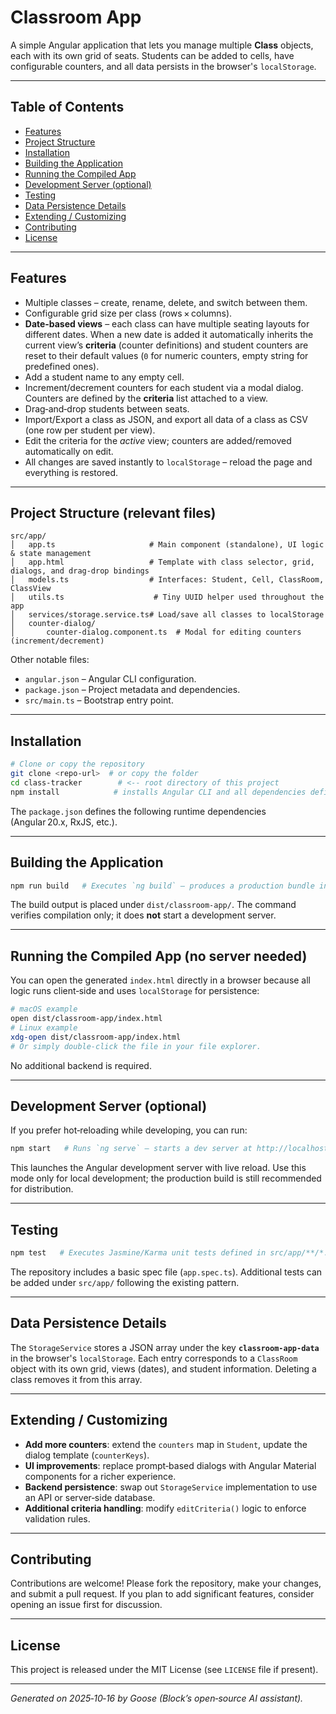 # Classroom App

A simple Angular application that lets you manage multiple **Class** objects, each with its own grid of seats. Students can be added to cells, have configurable counters, and all data persists in the browser's `localStorage`.

---

## Table of Contents
- [Features](#features)
- [Project Structure](#project-structure)
- [Installation](#installation)
- [Building the Application](#building-the-application)
- [Running the Compiled App](#running-the-compiled-app)
- [Development Server (optional)](#development-server-optional)
- [Testing](#testing)
- [Data Persistence Details](#data-persistence-details)
- [Extending / Customizing](#extending--customizing)
- [Contributing](#contributing)
- [License](#license)

---

## Features
- Multiple classes – create, rename, delete, and switch between them.
- Configurable grid size per class (rows × columns).
- **Date‑based views** – each class can have multiple seating layouts for different dates. When a new date is added it automatically inherits the current view’s **criteria** (counter definitions) and student counters are reset to their default values (`0` for numeric counters, empty string for predefined ones).
- Add a student name to any empty cell.
- Increment/decrement counters for each student via a modal dialog. Counters are defined by the **criteria** list attached to a view.
- Drag‑and‑drop students between seats.
- Import/Export a class as JSON, and export all data of a class as CSV (one row per student per view).
- Edit the criteria for the *active* view; counters are added/removed automatically on edit.
- All changes are saved instantly to `localStorage` – reload the page and everything is restored.


---

## Project Structure (relevant files)
```
src/app/
│   app.ts                     # Main component (standalone), UI logic & state management
│   app.html                   # Template with class selector, grid, dialogs, and drag‑drop bindings
│   models.ts                  # Interfaces: Student, Cell, ClassRoom, ClassView
│   utils.ts                    # Tiny UUID helper used throughout the app
│   services/storage.service.ts# Load/save all classes to localStorage
│   counter-dialog/
│       counter-dialog.component.ts  # Modal for editing counters (increment/decrement)
```
Other notable files:
- `angular.json` – Angular CLI configuration.
- `package.json` – Project metadata and dependencies.
- `src/main.ts` – Bootstrap entry point.

---

## Installation
```bash
# Clone or copy the repository
git clone <repo-url>  # or copy the folder
cd class-tracker        # <-- root directory of this project
npm install            # installs Angular CLI and all dependencies defined in package.json
```
The `package.json` defines the following runtime dependencies (Angular 20.x, RxJS, etc.).

---

## Building the Application
```bash
npm run build   # Executes `ng build` – produces a production bundle in dist/classroom-app/
```
The build output is placed under `dist/classroom-app/`. The command verifies compilation only; it does **not** start a development server.

---

## Running the Compiled App (no server needed)
You can open the generated `index.html` directly in a browser because all logic runs client‑side and uses `localStorage` for persistence:
```bash
# macOS example
open dist/classroom-app/index.html
# Linux example
xdg-open dist/classroom-app/index.html
# Or simply double‑click the file in your file explorer.
```
No additional backend is required.

---

## Development Server (optional)
If you prefer hot‑reloading while developing, you can run:
```bash
npm start   # Runs `ng serve` – starts a dev server at http://localhost:4200/
```
This launches the Angular development server with live reload. Use this mode only for local development; the production build is still recommended for distribution.

---

## Testing
```bash
npm test   # Executes Jasmine/Karma unit tests defined in src/app/**/*.spec.ts
```
The repository includes a basic spec file (`app.spec.ts`). Additional tests can be added under `src/app/` following the existing pattern.

---

## Data Persistence Details
The `StorageService` stores a JSON array under the key **`classroom-app-data`** in the browser's `localStorage`. Each entry corresponds to a `ClassRoom` object with its own grid, views (dates), and student information. Deleting a class removes it from this array.

---

## Extending / Customizing
- **Add more counters**: extend the `counters` map in `Student`, update the dialog template (`counterKeys`).
- **UI improvements**: replace prompt‑based dialogs with Angular Material components for a richer experience.
- **Backend persistence**: swap out `StorageService` implementation to use an API or server‑side database.
- **Additional criteria handling**: modify `editCriteria()` logic to enforce validation rules.

---

## Contributing
Contributions are welcome! Please fork the repository, make your changes, and submit a pull request. If you plan to add significant features, consider opening an issue first for discussion.

---

## License
This project is released under the MIT License (see `LICENSE` file if present).

---

*Generated on 2025‑10‑16 by Goose (Block’s open‑source AI assistant).*
